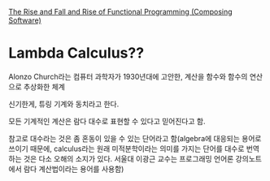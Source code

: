 [The Rise and Fall and Rise of Functional Programming (Composing Software)](https://medium.com/javascript-scene/the-rise-and-fall-and-rise-of-functional-programming-composable-software-c2d91b424c8c)

# Lambda Calculus??

Alonzo Church라는 컴퓨터 과학자가 1930년대에 고안한, 계산을 함수와 함수의 연산으로 추상화한 체계

신기한게, 튜링 기계와 동치라고 한다.

모든 기계적인 계산은 람다 대수로 표현할 수 있다고 믿어진다고 함.

참고로 대수라는 것은 좀 혼동이 있을 수 있는 단어라고 함(algebra에 대응되는 용어로 쓰이기 때문에, calculus라는 원래 미적분학이라는 의미를 가지는 단어를 대수로 번역하는 것은 다소 오해의 소지가 있다. 서울대 이광근 교수는 프로그래밍 언어론 강의노트에서 람다 계산법이라는 용어를 사용함)
